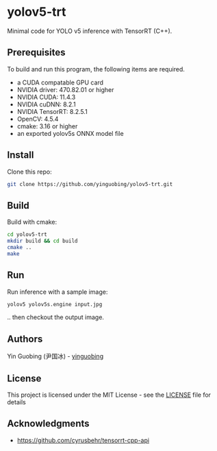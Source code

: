 # yolov5-trt
Minimal code for YOLO v5 inference with TensorRT (C++).

## Prerequisites

To build and run this program, the following items are required.
- a CUDA compatable GPU card
- NVIDIA driver: 470.82.01 or higher
- NVIDIA CUDA: 11.4.3
- NVIDIA cuDNN: 8.2.1
- NVIDIA TensorRT: 8.2.5.1
- OpenCV: 4.5.4
- cmake: 3.16 or higher
- an exported yolov5s ONNX model file

## Install

Clone this repo:

```bash
git clone https://github.com/yinguobing/yolov5-trt.git
```

## Build

Build with cmake:

```bash
cd yolov5-trt
mkdir build && cd build
cmake ..
make
```

## Run

Run inference with a sample image:

```bash
yolov5 yolov5s.engine input.jpg
```

.. then checkout the output image.

## Authors
Yin Guobing (尹国冰) - [yinguobing](https://yinguobing.com)

## License

This project is licensed under the MIT License - see the [LICENSE](LICENSE) file for details

## Acknowledgments

* https://github.com/cyrusbehr/tensorrt-cpp-api
